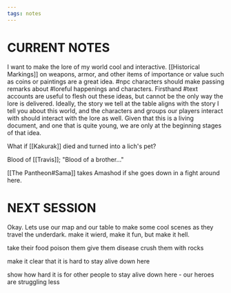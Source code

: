 ```yaml
---
tags: notes
---
```

# CURRENT NOTES

I want to make the lore of my world cool and interactive. [[Historical Markings]] on weapons, armor, and other items of importance or value such as coins or paintings are a great idea. #npc characters should make passing remarks about #loreful happenings and characters. Firsthand #text accounts are useful to flesh out these ideas, but cannot be the only way the lore is delivered. Ideally, the story we tell at the table aligns with the story I tell you about this world, and the characters and groups our players interact with should interact with the lore as well. Given that this is a living document, and one that is quite young, we are only at the beginning stages of that idea.

What if [[Kakurak]] died and turned into a lich's pet?

Blood of [[Travis]]; "Blood of a brother..."

[[The Pantheon#Sama]] takes Amashod if she goes down in a fight around here.

# NEXT SESSION

Okay. Lets use our map and our table to make some cool scenes as they travel the underdark. make it wierd, make it fun, but make it hell. 

take their food
poison them
give them disease
crush them with rocks

make it clear that it is hard to stay alive down here

show how hard it is for other people to stay alive down here - our heroes are struggling less

